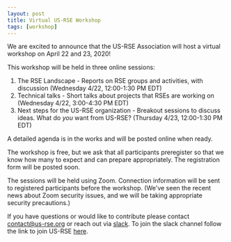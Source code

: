 ```yaml
---
layout: post
title: Virtual US-RSE Workshop
tags: [workshop]
---
```


We are excited to announce that the US-RSE Association will host a virtual workshop on April 22 and 23, 2020!  

This workshop will be held in three online sessions:
1. The RSE Landscape - Reports on RSE groups and activities, with discussion (Wednesday 4/22, 12:00-1:30 PM EDT)
1. Technical talks - Short talks about projects that RSEs are working on (Wednesday 4/22, 3:00-4:30 PM EDT)
1. Next steps for the US-RSE organization - Breakout sessions to discuss ideas. What do *you* want from US-RSE? (Thursday 4/23, 12:00-1:30 PM EDT)

A detailed agenda is in the works and will be posted online when ready.

The workshop is free, but we ask that all participants preregister so that we know how many to expect and can prepare appropriately. The registration form will be posted soon.

The sessions will be held using Zoom.  Connection information will be sent to registered participants before the workshop.
(We've seen the recent news about Zoom security issues, and we will be taking appropriate security precautions.)

If you have questions or would like to contribute please contact contact@us-rse.org or reach out via [slack](https://usrse.slack.com/).
To join the slack channel follow the link to join US-RSE [here](https://us-rse.org/join/). 
